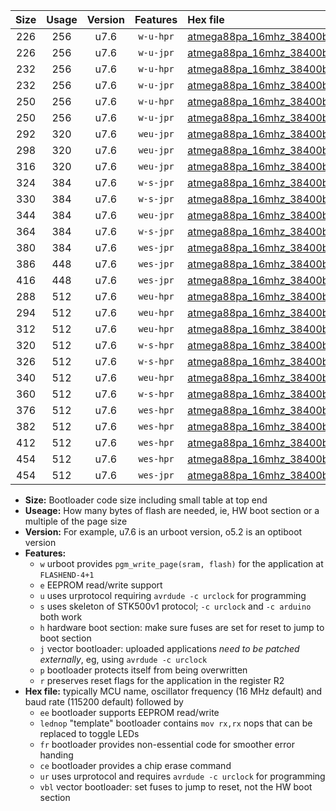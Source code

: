 |Size|Usage|Version|Features|Hex file|
|:-:|:-:|:-:|:-:|:--|
|226|256|u7.6|`w-u-hpr`|[atmega88pa_16mhz_38400bps_ur.hex](https://raw.githubusercontent.com/stefanrueger/urboot/main//atmega88pa_16mhz_38400bps_ur.hex)|
|226|256|u7.6|`w-u-jpr`|[atmega88pa_16mhz_38400bps_ur_vbl.hex](https://raw.githubusercontent.com/stefanrueger/urboot/main//atmega88pa_16mhz_38400bps_ur_vbl.hex)|
|232|256|u7.6|`w-u-hpr`|[atmega88pa_16mhz_38400bps_lednop_ur.hex](https://raw.githubusercontent.com/stefanrueger/urboot/main//atmega88pa_16mhz_38400bps_lednop_ur.hex)|
|232|256|u7.6|`w-u-jpr`|[atmega88pa_16mhz_38400bps_lednop_ur_vbl.hex](https://raw.githubusercontent.com/stefanrueger/urboot/main//atmega88pa_16mhz_38400bps_lednop_ur_vbl.hex)|
|250|256|u7.6|`w-u-hpr`|[atmega88pa_16mhz_38400bps_lednop_fr_ur.hex](https://raw.githubusercontent.com/stefanrueger/urboot/main//atmega88pa_16mhz_38400bps_lednop_fr_ur.hex)|
|250|256|u7.6|`w-u-jpr`|[atmega88pa_16mhz_38400bps_lednop_fr_ur_vbl.hex](https://raw.githubusercontent.com/stefanrueger/urboot/main//atmega88pa_16mhz_38400bps_lednop_fr_ur_vbl.hex)|
|292|320|u7.6|`weu-jpr`|[atmega88pa_16mhz_38400bps_ee_ur_vbl.hex](https://raw.githubusercontent.com/stefanrueger/urboot/main//atmega88pa_16mhz_38400bps_ee_ur_vbl.hex)|
|298|320|u7.6|`weu-jpr`|[atmega88pa_16mhz_38400bps_ee_lednop_ur_vbl.hex](https://raw.githubusercontent.com/stefanrueger/urboot/main//atmega88pa_16mhz_38400bps_ee_lednop_ur_vbl.hex)|
|316|320|u7.6|`weu-jpr`|[atmega88pa_16mhz_38400bps_ee_lednop_fr_ur_vbl.hex](https://raw.githubusercontent.com/stefanrueger/urboot/main//atmega88pa_16mhz_38400bps_ee_lednop_fr_ur_vbl.hex)|
|324|384|u7.6|`w-s-jpr`|[atmega88pa_16mhz_38400bps_vbl.hex](https://raw.githubusercontent.com/stefanrueger/urboot/main//atmega88pa_16mhz_38400bps_vbl.hex)|
|330|384|u7.6|`w-s-jpr`|[atmega88pa_16mhz_38400bps_lednop_vbl.hex](https://raw.githubusercontent.com/stefanrueger/urboot/main//atmega88pa_16mhz_38400bps_lednop_vbl.hex)|
|344|384|u7.6|`weu-jpr`|[atmega88pa_16mhz_38400bps_ee_lednop_fr_ce_ur_vbl.hex](https://raw.githubusercontent.com/stefanrueger/urboot/main//atmega88pa_16mhz_38400bps_ee_lednop_fr_ce_ur_vbl.hex)|
|364|384|u7.6|`w-s-jpr`|[atmega88pa_16mhz_38400bps_lednop_fr_vbl.hex](https://raw.githubusercontent.com/stefanrueger/urboot/main//atmega88pa_16mhz_38400bps_lednop_fr_vbl.hex)|
|380|384|u7.6|`wes-jpr`|[atmega88pa_16mhz_38400bps_ee_vbl.hex](https://raw.githubusercontent.com/stefanrueger/urboot/main//atmega88pa_16mhz_38400bps_ee_vbl.hex)|
|386|448|u7.6|`wes-jpr`|[atmega88pa_16mhz_38400bps_ee_lednop_vbl.hex](https://raw.githubusercontent.com/stefanrueger/urboot/main//atmega88pa_16mhz_38400bps_ee_lednop_vbl.hex)|
|416|448|u7.6|`wes-jpr`|[atmega88pa_16mhz_38400bps_ee_lednop_fr_vbl.hex](https://raw.githubusercontent.com/stefanrueger/urboot/main//atmega88pa_16mhz_38400bps_ee_lednop_fr_vbl.hex)|
|288|512|u7.6|`weu-hpr`|[atmega88pa_16mhz_38400bps_ee_ur.hex](https://raw.githubusercontent.com/stefanrueger/urboot/main//atmega88pa_16mhz_38400bps_ee_ur.hex)|
|294|512|u7.6|`weu-hpr`|[atmega88pa_16mhz_38400bps_ee_lednop_ur.hex](https://raw.githubusercontent.com/stefanrueger/urboot/main//atmega88pa_16mhz_38400bps_ee_lednop_ur.hex)|
|312|512|u7.6|`weu-hpr`|[atmega88pa_16mhz_38400bps_ee_lednop_fr_ur.hex](https://raw.githubusercontent.com/stefanrueger/urboot/main//atmega88pa_16mhz_38400bps_ee_lednop_fr_ur.hex)|
|320|512|u7.6|`w-s-hpr`|[atmega88pa_16mhz_38400bps.hex](https://raw.githubusercontent.com/stefanrueger/urboot/main//atmega88pa_16mhz_38400bps.hex)|
|326|512|u7.6|`w-s-hpr`|[atmega88pa_16mhz_38400bps_lednop.hex](https://raw.githubusercontent.com/stefanrueger/urboot/main//atmega88pa_16mhz_38400bps_lednop.hex)|
|340|512|u7.6|`weu-hpr`|[atmega88pa_16mhz_38400bps_ee_lednop_fr_ce_ur.hex](https://raw.githubusercontent.com/stefanrueger/urboot/main//atmega88pa_16mhz_38400bps_ee_lednop_fr_ce_ur.hex)|
|360|512|u7.6|`w-s-hpr`|[atmega88pa_16mhz_38400bps_lednop_fr.hex](https://raw.githubusercontent.com/stefanrueger/urboot/main//atmega88pa_16mhz_38400bps_lednop_fr.hex)|
|376|512|u7.6|`wes-hpr`|[atmega88pa_16mhz_38400bps_ee.hex](https://raw.githubusercontent.com/stefanrueger/urboot/main//atmega88pa_16mhz_38400bps_ee.hex)|
|382|512|u7.6|`wes-hpr`|[atmega88pa_16mhz_38400bps_ee_lednop.hex](https://raw.githubusercontent.com/stefanrueger/urboot/main//atmega88pa_16mhz_38400bps_ee_lednop.hex)|
|412|512|u7.6|`wes-hpr`|[atmega88pa_16mhz_38400bps_ee_lednop_fr.hex](https://raw.githubusercontent.com/stefanrueger/urboot/main//atmega88pa_16mhz_38400bps_ee_lednop_fr.hex)|
|454|512|u7.6|`wes-hpr`|[atmega88pa_16mhz_38400bps_ee_lednop_fr_ce.hex](https://raw.githubusercontent.com/stefanrueger/urboot/main//atmega88pa_16mhz_38400bps_ee_lednop_fr_ce.hex)|
|454|512|u7.6|`wes-jpr`|[atmega88pa_16mhz_38400bps_ee_lednop_fr_ce_vbl.hex](https://raw.githubusercontent.com/stefanrueger/urboot/main//atmega88pa_16mhz_38400bps_ee_lednop_fr_ce_vbl.hex)|

- **Size:** Bootloader code size including small table at top end
- **Useage:** How many bytes of flash are needed, ie, HW boot section or a multiple of the page size
- **Version:** For example, u7.6 is an urboot version, o5.2 is an optiboot version
- **Features:**
  + `w` urboot provides `pgm_write_page(sram, flash)` for the application at `FLASHEND-4+1`
  + `e` EEPROM read/write support
  + `u` uses urprotocol requiring `avrdude -c urclock` for programming
  + `s` uses skeleton of STK500v1 protocol; `-c urclock` and `-c arduino` both work
  + `h` hardware boot section: make sure fuses are set for reset to jump to boot section
  + `j` vector bootloader: uploaded applications *need to be patched externally*, eg, using `avrdude -c urclock`
  + `p` bootloader protects itself from being overwritten
  + `r` preserves reset flags for the application in the register R2
- **Hex file:** typically MCU name, oscillator frequency (16 MHz default) and baud rate (115200 default) followed by
  + `ee` bootloader supports EEPROM read/write
  + `lednop` "template" bootloader contains `mov rx,rx` nops that can be replaced to toggle LEDs
  + `fr` bootloader provides non-essential code for smoother error handing
  + `ce` bootloader provides a chip erase command
  + `ur` uses urprotocol and requires `avrdude -c urclock` for programming
  + `vbl` vector bootloader: set fuses to jump to reset, not the HW boot section
